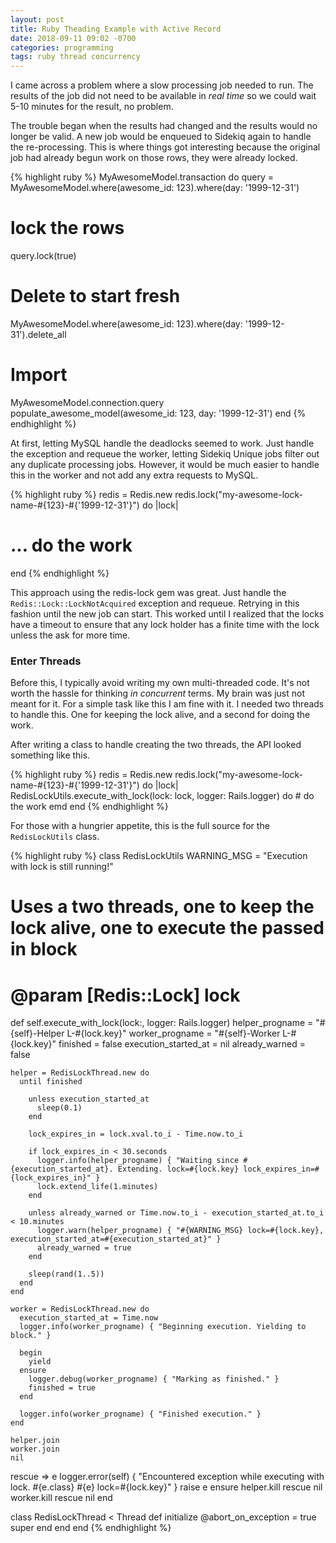```yaml
---
layout: post
title: Ruby Theading Example with Active Record
date: 2018-09-11 09:02 -0700
categories: programming
tags: ruby thread concurrency
---
```

I came across a problem where a slow processing job needed to run.
The results of the job did not need to be available in _real time_ so we
could wait 5-10 minutes for the result, no problem.

The trouble began when the results had changed and the results would no longer
be valid. A new job would be enqueued to Sidekiq again to handle the re-processing.
This is where things got interesting because the original job had already begun
work on those rows, they were already locked.

{% highlight ruby %}
MyAwesomeModel.transaction do
  query = MyAwesomeModel.where(awesome_id: 123).where(day: '1999-12-31')
  # lock the rows
  query.lock(true)
  # Delete to start fresh
  MyAwesomeModel.where(awesome_id: 123).where(day: '1999-12-31').delete_all
  # Import
  MyAwesomeModel.connection.query populate_awesome_model(awesome_id: 123, day: '1999-12-31')
end
{% endhighlight %}

At first, letting MySQL handle the deadlocks seemed to work. Just handle the
exception and requeue the worker, letting Sidekiq Unique jobs filter out
any duplicate processing jobs. However, it would be much easier to handle this
in the worker and not add any extra requests to MySQL.

{% highlight ruby %}
redis = Redis.new
redis.lock("my-awesome-lock-name-#{123}-#{'1999-12-31'}") do |lock|
  # ... do the work
end
{% endhighlight %}

This approach using the redis-lock gem was great. Just handle the
`Redis::Lock::LockNotAcquired` exception and requeue.
Retrying in this fashion until the new job can start. This worked until I
realized that the locks have a timeout to ensure that any lock holder has a
finite time with the lock unless the ask for more time.

### Enter Threads

Before this, I typically avoid writing my own multi-threaded code. It's not
worth the hassle for thinking _in concurrent_ terms. My brain was just not
meant for it. For a simple task like this I am fine with it. I needed two
threads to handle this. One for keeping the lock alive, and a second for
doing the work.

After writing a class to handle creating the two threads, the API looked something like this.

{% highlight ruby %}
redis = Redis.new
redis.lock("my-awesome-lock-name-#{123}-#{'1999-12-31'}") do |lock|
  RedisLockUtils.execute_with_lock(lock: lock, logger: Rails.logger) do
    # do the work
  emd
end
{% endhighlight %}

For those with a hungrier appetite, this is the full source for the `RedisLockUtils`
class.

{% highlight ruby %}
class RedisLockUtils
  WARNING_MSG = "Execution with lock is still running!"

  # Uses a two threads, one to keep the lock alive, one to execute the passed in block
  # @param [Redis::Lock] lock
  def self.execute_with_lock(lock:, logger: Rails.logger)
    helper_progname      = "#{self}-Helper L-#{lock.key}"
    worker_progname      = "#{self}-Worker L-#{lock.key}"
    finished             = false
    execution_started_at = nil
    already_warned       = false

    helper = RedisLockThread.new do
      until finished

        unless execution_started_at
          sleep(0.1)
        end

        lock_expires_in = lock.xval.to_i - Time.now.to_i

        if lock_expires_in < 30.seconds
          logger.info(helper_progname) { "Waiting since #{execution_started_at}. Extending. lock=#{lock.key} lock_expires_in=#{lock_expires_in}" }
          lock.extend_life(1.minutes)
        end

        unless already_warned or Time.now.to_i - execution_started_at.to_i < 10.minutes
          logger.warn(helper_progname) { "#{WARNING_MSG} lock=#{lock.key}, execution_started_at=#{execution_started_at}" }
          already_warned = true
        end

        sleep(rand(1..5))
      end
    end

    worker = RedisLockThread.new do
      execution_started_at = Time.now
      logger.info(worker_progname) { "Beginning execution. Yielding to block." }

      begin
        yield
      ensure
        logger.debug(worker_progname) { "Marking as finished." }
        finished = true
      end

      logger.info(worker_progname) { "Finished execution." }
    end

    helper.join
    worker.join
    nil
  rescue => e
    logger.error(self) { "Encountered exception while executing with lock. #{e.class} #{e} lock=#{lock.key}" }
    raise e
  ensure
    helper.kill rescue nil
    worker.kill rescue nil
  end

  class RedisLockThread < Thread
    def initialize
      @abort_on_exception = true
      super
    end
  end
end
{% endhighlight %}

